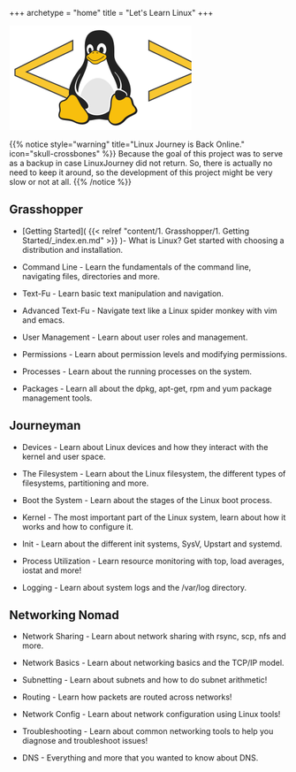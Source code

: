 +++
archetype = "home"
title = "Let's Learn Linux"
+++

![Test](Logo.svg)

{{% notice style="warning" title="Linux Journey is Back Online." icon="skull-crossbones" %}}
Because the goal of this project was to serve as a backup in case LinuxJourney did not return. So, there is actually no need to keep it around, so the development of this project might be very slow or not at all.
{{% /notice %}}


## Grasshopper

* [Getting Started]( {{< relref "content/1. Grasshopper/1. Getting Started/_index.en.md" >}} )- What is Linux? Get started with choosing a distribution and installation.

* Command Line - Learn the fundamentals of the command line, navigating files, directories and more.

* Text-Fu - Learn basic text manipulation and navigation.

* Advanced Text-Fu - Navigate text like a Linux spider monkey with vim and emacs.

* User Management - Learn about user roles and management.

* Permissions - Learn about permission levels and modifying permissions.

* Processes - Learn about the running processes on the system.

* Packages - Learn all about the dpkg, apt-get, rpm and yum package management tools.

## Journeyman

* Devices - Learn about Linux devices and how they interact with the kernel and user space.

* The Filesystem - Learn about the Linux filesystem, the different types of filesystems, partitioning and more.

* Boot the System - Learn about the stages of the Linux boot process.

* Kernel - The most important part of the Linux system, learn about how it works and how to configure it.

* Init - Learn about the different init systems, SysV, Upstart and systemd.

* Process Utilization - Learn resource monitoring with top, load averages, iostat and more!

* Logging - Learn about system logs and the /var/log directory.

## Networking Nomad

* Network Sharing - Learn about network sharing with rsync, scp, nfs and more.

* Network Basics - Learn about networking basics and the TCP/IP model.

* Subnetting - Learn about subnets and how to do subnet arithmetic!

* Routing - Learn how packets are routed across networks!

* Network Config - Learn about network configuration using Linux tools!

* Troubleshooting - Learn about common networking tools to help you diagnose and troubleshoot issues!

* DNS - Everything and more that you wanted to know about DNS.


